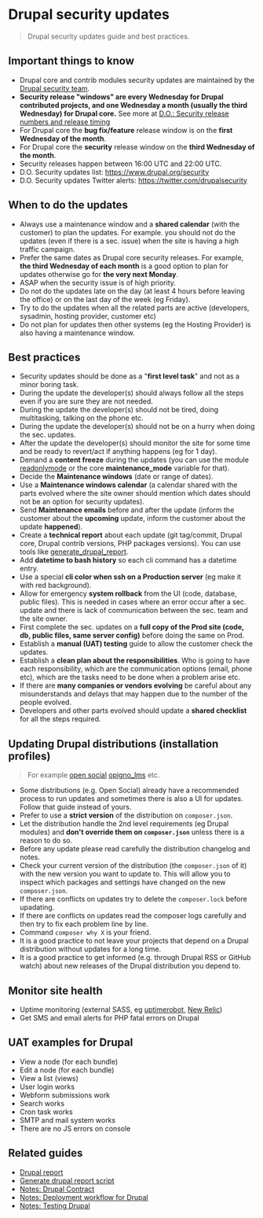 # Drupal security updates

> Drupal security updates guide and best practices.


## Important things to know

- Drupal core and contrib modules security updates are maintained by the [Drupal security team](https://www.drupal.org/drupal-security-team).
- **Security release "windows" are every Wednesday for Drupal contributed projects, and one Wednesday a month (usually the third Wednesday) for Drupal core.** See more at [D.O.: Security release numbers and release timing](https://www.drupal.org/drupal-security-team/security-release-numbers-and-release-timing)
- For Drupal core the **bug fix/feature** release window is on the **first Wednesday of the month**.
- For Drupal core the **security** release window on the **third Wednesday of the month**.
- Security releases happen between 16:00 UTC and 22:00 UTC.
- D.O. Security updates list: <https://www.drupal.org/security>
- D.O. Security updates Twitter alerts: <https://twitter.com/drupalsecurity>

## When to do the updates

- Always use a maintenance window and a **shared calendar** (with the customer) to plan the updates. For example. you should not do the updates (even if there is a sec. issue) when the site is having a high traffic campaign.
- Prefer the same dates as Drupal core security releases. For example, **the third Wednesday of each month** is a good option to plan for updates otherwise go for **the very next Monday**.
- ASAP when the security issue is of high priority.
- Do not do the updates late on the day (at least 4 hours before leaving the office) or on the last day of the week (eg Friday).
- Try to do the updates when all the related parts are active (developers, sysadmin, hosting provider, customer etc)
- Do not plan for updates then other systems (eg the Hosting Provider) is also having a maintenance window.

## Best practices

- Security updates should be done as a "**first level task**" and not as a minor boring task.
- During the update the developer(s) should always follow all the steps even if you are sure they are not needed.
- During the update the developer(s) should not be tired, doing multitasking, talking on the phone etc.
- During the update the developer(s) should not be on a hurry when doing the sec. updates.
- After the update the developer(s) should monitor the site for some time and be ready to revert/act if anything happens (eg for 1 day).
- Demand a **content freeze** during the updates (you can use the module [readonlymode](https://www.drupal.org/project/readonlymode) or the core **maintenance_mode** variable for that).
- Decide the **Maintenance windows** (date or range of dates).
- Use a **Maintenance windows calendar** (a calendar shared with the parts evolved where the site owner should mention which dates should not be an option for security updates).
- Send **Maintenance emails** before and after the update (inform the customer about the **upcoming** update, inform the customer about the update **happened**).
- Create a **technical report** about each update (git tag/commit, Drupal core, Drupal contrib versions, PHP packages versions). You can use tools like [generate_drupal_report](https://github.com/theodorosploumis/generate_drupal_report).
- Add **datetime to bash history** so each cli command has a datetime entry.
- Use a special **cli color when ssh on a Production server** (eg make it with red background).
- Allow for emergency **system rollback** from the UI (code, database, public files). This is needed in cases where an error occur after a sec. update and there is lack of communication between the sec. team and the site owner.
- First complete the sec. updates on a **full copy of the Prod site (code, db, public files, same server config)** before doing the same on Prod.
- Establish a **manual (UAT) testing** guide to allow the customer check the updates.
- Establish a **clean plan about the responsibilities**. Who is going to have each responsibility, which are the communication options (email, phone etc), which are the tasks need to be done when a problem arise etc.
- If there are **many companies or vendors evolving** be careful about any misunderstands and delays that may happen due to the number of the people evolved.
- Developers and other parts evolved should update a **shared checklist** for all the steps required.

## Updating Drupal distributions (installation profiles)

> For example [open social](https://www.drupal.org/project/social) [opigno_lms](https://www.drupal.org/project/opigno_lms) etc.

- Some distributions (e.g. Open Social) already have a recommended process to run updates and sometimes there is also a UI for updates. Follow that guide instead of yours.
- Prefer to use a **strict version** of the distribution on `composer.json`.
- Let the distribution handle the 2nd level requirements (eg Drupal modules) and **don't override them on `composer.json`** unless there is a reason to do so.
- Before any update please read carefully the distribution changelog and notes.
- Check your current version of the distribution (the `composer.json` of it) with the new version you want to update to. This will allow you to inspect which packages and settings have changed on the new `composer.json`.
- If there are conflicts on updates try to delete the `composer.lock` before upadating.
- If there are conflicts on updates read the composer logs carefully and then try to fix each problem line by line.
- Command `composer why X` is your friend.
- It is a good practice to not leave your projects that depend on a Drupal distribution without updates for a long time.
- It is a good practice to get informed (e.g. through Drupal RSS or GitHub watch) about new releases of the Drupal distribution you depend to.


## Monitor site health

- Uptime monitoring (external SASS, eg [uptimerobot](https://uptimerobot.com), [New Relic](https://newrelic.com))
- Get SMS and email alerts for PHP fatal errors on Drupal

## UAT examples for Drupal

- View a node (for each bundle)
- Edit a node (for each bundle)
- View a list (views)
- User login works
- Webform submissions work
- Search works
- Cron task works
- SMTP and mail system works
- There are no JS errors on console

## Related guides

- [Drupal report](https://github.com/theodorosploumis/drupal-report)
- [Generate drupal report script](https://github.com/theodorosploumis/generate_drupal_report)
- [Notes: Drupal Contract](contract.md)
- [Notes: Deployment workflow for Drupal](deployment-workflow.md)
- [Notes: Testing Drupal](testing/README.md)
